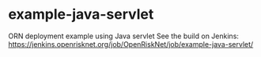 # example-java-servlet
ORN deployment example using Java servlet
See the build on Jenkins: https://jenkins.openrisknet.org/job/OpenRiskNet/job/example-java-servlet/
